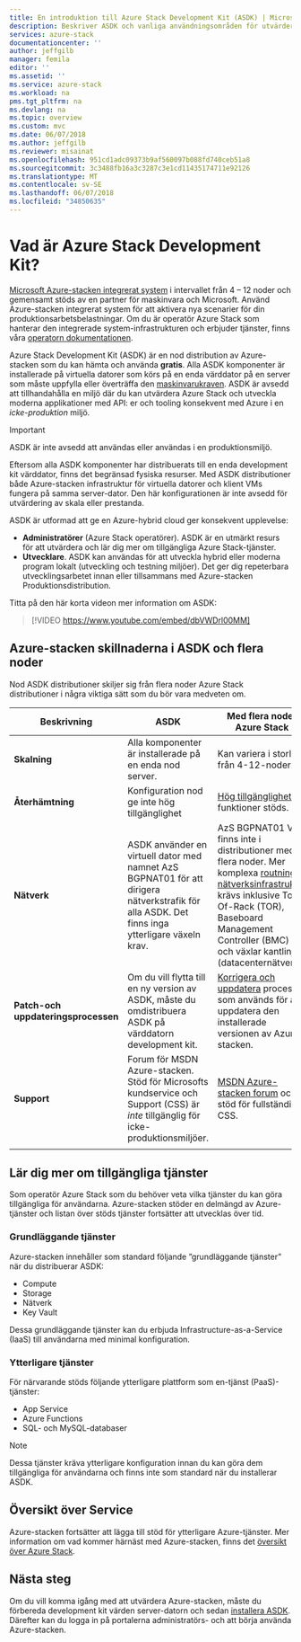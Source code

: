 ```yaml
---
title: En introduktion till Azure Stack Development Kit (ASDK) | Microsoft Docs
description: Beskriver ASDK och vanliga användningsområden för utvärdering av Microsoft Azure-stacken.
services: azure-stack
documentationcenter: ''
author: jeffgilb
manager: femila
editor: ''
ms.assetid: ''
ms.service: azure-stack
ms.workload: na
pms.tgt_pltfrm: na
ms.devlang: na
ms.topic: overview
ms.custom: mvc
ms.date: 06/07/2018
ms.author: jeffgilb
ms.reviewer: misainat
ms.openlocfilehash: 951cd1adc09373b9af560097b088fd740ceb51a8
ms.sourcegitcommit: 3c3488fb16a3c3287c3e1cd11435174711e92126
ms.translationtype: MT
ms.contentlocale: sv-SE
ms.lasthandoff: 06/07/2018
ms.locfileid: "34850635"
---
```

# <a name="what-is-the-azure-stack-development-kit"></a>Vad är Azure Stack Development Kit?
[Microsoft Azure-stacken integrerat system](.\.\azure-stack-poc.md) i intervallet från 4 – 12 noder och gemensamt stöds av en partner för maskinvara och Microsoft. Använd Azure-stacken integrerat system för att aktivera nya scenarier för din produktionsarbetsbelastningar. Om du är operatör Azure Stack som hanterar den integrerade system-infrastrukturen och erbjuder tjänster, finns våra [operatorn dokumentationen](https://docs.microsoft.com/azure/azure-stack).

Azure Stack Development Kit (ASDK) är en nod distribution av Azure-stacken som du kan hämta och använda **gratis**. Alla ASDK komponenter är installerade på virtuella datorer som körs på en enda värddator på en server som måste uppfylla eller överträffa den [maskinvarukraven](asdk-deploy-considerations.md#hardware). ASDK är avsedd att tillhandahålla en miljö där du kan utvärdera Azure Stack och utveckla moderna applikationer med API: er och tooling konsekvent med Azure i en *icke-produktion* miljö. 

> [!IMPORTANT]
> ASDK är inte avsedd att användas eller användas i en produktionsmiljö.

Eftersom alla ASDK komponenter har distribuerats till en enda development kit värddator, finns det begränsad fysiska resurser. Med ASDK distributioner både Azure-stacken infrastruktur för virtuella datorer och klient VMs fungera på samma server-dator. Den här konfigurationen är inte avsedd för utvärdering av skala eller prestanda.

ASDK är utformad att ge en Azure-hybrid cloud ger konsekvent upplevelse:
- **Administratörer** (Azure Stack operatörer). ASDK är en utmärkt resurs för att utvärdera och lär dig mer om tillgängliga Azure Stack-tjänster.
- **Utvecklare**. ASDK kan användas för att utveckla hybrid eller moderna program lokalt (utveckling och testning miljöer). Det ger dig repeterbara utvecklingsarbetet innan eller tillsammans med Azure-stacken Produktionsdistribution. 

Titta på den här korta videon mer information om ASDK:

> [!VIDEO https://www.youtube.com/embed/dbVWDrl00MM]


## <a name="asdk-and-multi-node-azure-stack-differences"></a>Azure-stacken skillnaderna i ASDK och flera noder
Nod ASDK distributioner skiljer sig från flera noder Azure Stack distributioner i några viktiga sätt som du bör vara medveten om.

|Beskrivning|ASDK|Med flera noder Azure Stack|
|-----|-----|-----|
|**Skalning**|Alla komponenter är installerade på en enda nod server.|Kan variera i storlek från 4-12-noder.|
|**Återhämtning**|Konfiguration nod ge inte hög tillgänglighet|[Hög tillgänglighet](.\.\azure-stack-key-features.md#high-availability-for-azure-stack) funktioner stöds.|
|**Nätverk**|ASDK använder en virtuell dator med namnet AzS BGPNAT01 för att dirigera nätverkstrafik för alla ASDK. Det finns inga ytterligare växeln krav.|AzS BGPNAT01 VM finns inte i distributioner med flera noder. Mer komplexa [routning nätverksinfrastruktur](.\.\azure-stack-network.md#network-infrastructure) krävs inklusive Top-Of-Rack (TOR), Baseboard Management Controller (BMC) och växlar kantlinje (datacenternätverk).|
|**Patch-och uppdateringsprocessen**|Om du vill flytta till en ny version av ASDK, måste du omdistribuera ASDK på värddatorn development kit.|[Korrigera och uppdatera](.\.\azure-stack-updates.md) process som används för att uppdatera den installerade versionen av Azure-stacken.|
|**Support**|Forum för MSDN Azure-stacken. Stöd för Microsofts kundservice och Support (CSS) är *inte* tillgänglig för icke-produktionsmiljöer.|[MSDN Azure-stacken forum](https://social.msdn.microsoft.com/Forums/en-US/home?forum=AzureStack) och stöd för fullständig CSS.|
| | |

## <a name="learn-about-available-services"></a>Lär dig mer om tillgängliga tjänster
Som operatör Azure Stack som du behöver veta vilka tjänster du kan göra tillgängliga för användarna. Azure-stacken stöder en delmängd av Azure-tjänster och listan över stöds tjänster fortsätter att utvecklas över tid.

### <a name="foundational-services"></a>Grundläggande tjänster
Azure-stacken innehåller som standard följande ”grundläggande tjänster” när du distribuerar ASDK:
- Compute
- Storage
- Nätverk
- Key Vault

Dessa grundläggande tjänster kan du erbjuda Infrastructure-as-a-Service (IaaS) till användarna med minimal konfiguration.

### <a name="additional-services"></a>Ytterligare tjänster
För närvarande stöds följande ytterligare plattform som en-tjänst (PaaS)-tjänster:
- App Service
- Azure Functions
- SQL- och MySQL-databaser

> [!NOTE]
> Dessa tjänster kräva ytterligare konfiguration innan du kan göra dem tillgängliga för användarna och finns inte som standard när du installerar ASDK.

## <a name="service-roadmap"></a>Översikt över Service
Azure-stacken fortsätter att lägga till stöd för ytterligare Azure-tjänster. Mer information om vad kommer härnäst med Azure-stacken, finns det [översikt över Azure Stack](https://azure.microsoft.com/roadmap/?tag=azure-stack). 


## <a name="next-steps"></a>Nästa steg
Om du vill komma igång med att utvärdera Azure-stacken, måste du förbereda development kit värden server-datorn och sedan [installera ASDK](asdk-install.md). Därefter kan du logga in på portalerna administratörs- och att börja använda Azure-stacken.